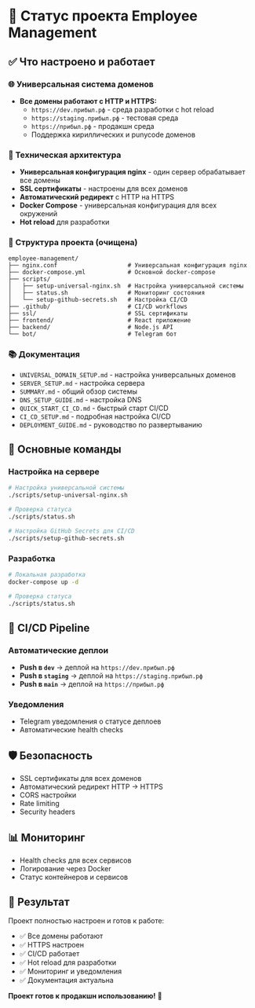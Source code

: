 # 🚀 Статус проекта Employee Management

## ✅ Что настроено и работает

### 🌐 Универсальная система доменов

- **Все домены работают с HTTP и HTTPS:**
  - `https://dev.прибыл.рф` - среда разработки с hot reload
  - `https://staging.прибыл.рф` - тестовая среда
  - `https://прибыл.рф` - продакшн среда
  - Поддержка кириллических и punycode доменов

### 🔧 Техническая архитектура

- **Универсальная конфигурация nginx** - один сервер обрабатывает все домены
- **SSL сертификаты** - настроены для всех доменов
- **Автоматический редирект** с HTTP на HTTPS
- **Docker Compose** - универсальная конфигурация для всех окружений
- **Hot reload** для разработки

### 📁 Структура проекта (очищена)

```
employee-management/
├── nginx.conf                    # Универсальная конфигурация nginx
├── docker-compose.yml            # Основной docker-compose
├── scripts/
│   ├── setup-universal-nginx.sh  # Настройка универсальной системы
│   ├── status.sh                 # Мониторинг состояния
│   └── setup-github-secrets.sh   # Настройка CI/CD
├── .github/                      # CI/CD workflows
├── ssl/                          # SSL сертификаты
├── frontend/                     # React приложение
├── backend/                      # Node.js API
└── bot/                          # Telegram бот
```

### 📚 Документация

- `UNIVERSAL_DOMAIN_SETUP.md` - настройка универсальных доменов
- `SERVER_SETUP.md` - настройка сервера
- `SUMMARY.md` - общий обзор системы
- `DNS_SETUP_GUIDE.md` - настройка DNS
- `QUICK_START_CI_CD.md` - быстрый старт CI/CD
- `CI_CD_SETUP.md` - подробная настройка CI/CD
- `DEPLOYMENT_GUIDE.md` - руководство по развертыванию

## 🎯 Основные команды

### Настройка на сервере

```bash
# Настройка универсальной системы
./scripts/setup-universal-nginx.sh

# Проверка статуса
./scripts/status.sh

# Настройка GitHub Secrets для CI/CD
./scripts/setup-github-secrets.sh
```

### Разработка

```bash
# Локальная разработка
docker-compose up -d

# Проверка статуса
./scripts/status.sh
```

## 🔄 CI/CD Pipeline

### Автоматические деплои

- **Push в `dev`** → деплой на `https://dev.прибыл.рф`
- **Push в `staging`** → деплой на `https://staging.прибыл.рф`
- **Push в `main`** → деплой на `https://прибыл.рф`

### Уведомления

- Telegram уведомления о статусе деплоев
- Автоматические health checks

## 🛡️ Безопасность

- SSL сертификаты для всех доменов
- Автоматический редирект HTTP → HTTPS
- CORS настройки
- Rate limiting
- Security headers

## 📊 Мониторинг

- Health checks для всех сервисов
- Логирование через Docker
- Статус контейнеров и сервисов

## 🎉 Результат

Проект полностью настроен и готов к работе:

- ✅ Все домены работают
- ✅ HTTPS настроен
- ✅ CI/CD работает
- ✅ Hot reload для разработки
- ✅ Мониторинг и уведомления
- ✅ Документация актуальна

**Проект готов к продакшн использованию!** 🚀
